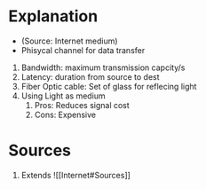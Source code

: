 # Explanation
- (Source: Internet medium)
- Phisycal channel for data transfer
1. Bandwidth: maximum transmission capcity/s
2. Latency: duration from source to dest
3. Fiber Optic cable: Set of glass for reflecing light
4. Using Light as medium
	1. Pros: Reduces signal cost
	2. Cons: Expensive
# Sources
1. Extends ![[Internet#Sources]]